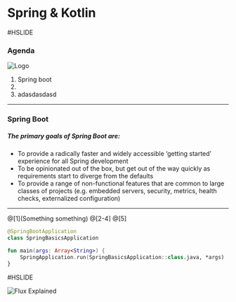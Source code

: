  # Spring & Kotlin

#HSLIDE

### Agenda

![Logo](https://spring.io/img/spring-by-pivotal-9066b55828deb3c10e27e609af322c40.png)

1. Spring boot
2. 
3. adasdasdasd

---

### Spring Boot

##### The primary goals of Spring Boot are:

* To provide a radically faster and widely accessible ‘getting started’ experience for all Spring development
* To be opinionated out of the box, but get out of the way quickly as requirements start to diverge from the defaults
* To provide a range of non-functional features that are common to large classes of projects (e.g. embedded servers, security, metrics, health checks, externalized configuration)


---

@[1](Something something)
@[2-4]
@[5]
```kotlin
@SpringBootApplication
class SpringBasicsApplication

fun main(args: Array<String>) {
    SpringApplication.run(SpringBasicsApplication::class.java, *args)
}
```

#HSLIDE

![Flux Explained](https://facebook.github.io/flux/img/flux-simple-f8-diagram-explained-1300w.png)